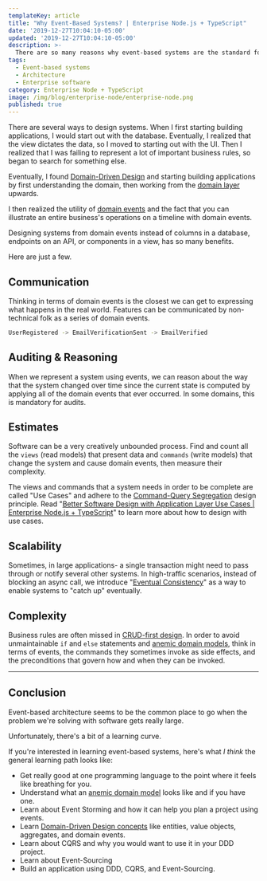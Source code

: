 ```yaml
---
templateKey: article
title: "Why Event-Based Systems? | Enterprise Node.js + TypeScript"
date: '2019-12-27T10:04:10-05:00'
updated: '2019-12-27T10:04:10-05:00'
description: >-
  There are so many reasons why event-based systems are the standard for large-scale enterprise applications like GitHub, Facebook, Google, etc. In this article, I list a few reasons why I believe in 'em.
tags:
  - Event-based systems
  - Architecture
  - Enterprise software
category: Enterprise Node + TypeScript
image: /img/blog/enterprise-node/enterprise-node.png
published: true
---
```


There are several ways to design systems. When I first starting building applications, I would start out with the database. Eventually, I realized that the view dictates the data, so I moved to starting out with the UI. Then I realized that I was failing to represent a lot of important business rules, so began to search for something else.

Eventually, I found [Domain-Driven Design](/articles/domain-driven-design-intro/) and starting building applications by first understanding the domain, then working from the [domain layer](/articles/enterprise-typescript-nodejs/clean-nodejs-architecture/) upwards.

I then realized the utility of [domain events](/articles/typescript-domain-driven-design/chain-business-logic-domain-events/) and the fact that you can illustrate an entire business's operations on a timeline with domain events.

Designing systems from domain events instead of columns in a database, endpoints on an API, or components in a view, has so many benefits.

Here are just a few.

## Communication 

Thinking in terms of domain events is the closest we can get to expressing what happens in the real world. Features can be communicated by non-technical folk as a series of domain events.

```bash
UserRegistered -> EmailVerificationSent -> EmailVerified
```

## Auditing & Reasoning

When we represent a system using events, we can reason about the way that the system changed over time since the current state is computed by applying all of the domain events that ever occurred. In some domains, this is mandatory for audits.

## Estimates 

Software can be a very creatively unbounded process. Find and count all the `views` (read models) that present data and `commands` (write models) that change the system and cause domain events, then measure their complexity.

<p class="special-quote">The views and commands that a system needs in order to be complete are called "Use Cases" and adhere to the <a href="/articles/oop-design-principles/command-query-segregation/">Command-Query Segregation</a> design principle. Read "<a href="/articles/enterprise-typescript-nodejs/application-layer-use-cases/">Better Software Design with Application Layer Use Cases | Enterprise Node.js + TypeScript</a>" to learn more about how to design with use cases.</p>

## Scalability

Sometimes, in large applications- a single transaction might need to pass through or notify several other systems. In high-traffic scenarios, instead of blocking an async call, we introduce "<a target="_blank" href="https://en.wikipedia.org/wiki/Eventual_consistency">Eventual Consistency</a>" as a way to enable systems to "catch up" eventually.

## Complexity

Business rules are often missed in [CRUD-first design](/articles/enterprise-typescript-nodejs/when-crud-mvc-isnt-enough/). In order to avoid unmaintainable `if` and `else` statements and [anemic domain models](/wiki/anemic-domain-model/), think in terms of events, the commands they sometimes invoke as side effects, and the preconditions that govern how and when they can be invoked.

---

## Conclusion

Event-based architecture seems to be the common place to go when the problem we're solving with software gets really large. 

Unfortunately, there's a bit of a learning curve.

If you're interested in learning event-based systems, here's what _I think_ the general learning path looks like:

- Get really good at one programming language to the point where it feels like breathing for you.
- Understand what an [anemic domain model](/wiki/anemic-domain-model/) looks like and if you have one.
- Learn about Event Storming and how it can help you plan a project using events.
- Learn [Domain-Driven Design concepts](/articles/domain-driven-design-intro/) like entities, value objects, aggregates, and domain events.
- Learn about CQRS and why you would want to use it in your DDD project.
- Learn about Event-Sourcing
- Build an application using DDD, CQRS, and Event-Sourcing.
